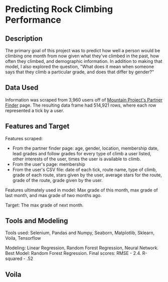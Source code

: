 # Predicting Rock Climbing Performance

## Description
The primary goal of this project was to predict how well a person would be climbing one month from now given what they've climbed in the past, how often they climbed, and demographic information. In addition to making that model, I also explored the question, "What does it mean when someone says that they climb a particular grade, and does that differ by gender?"

## Data Used
Information was scraped from 3,960 users off of [Mountain Project's Partner Finder](https://www.mountainproject.com/partner-finder) page. The resulting data frame had 514,921 rows, where each row represented a tick by a user.

## Features and Target
Features scraped: 
* From the partner finder page: age, gender, location, membership date, lead grades and follow grades for every type of climb a user listed, other interests of the user, times the user is available to climb.
* From the user's page: membership
* From the user's CSV file: date of each tick, route name, type of climb, grade of each route, stars given by the user, average stars for the route, grade of the route, grade given by the user.

Features ultimately used in model: Max grade of this month, max grade of last month, and max grade of two months ago.

Target: The max grade of next month.

## Tools and Modeling
Tools used: Selenium, Pandas and Numpy, Seaborn, Matplotlib, Sklearn, Voila, Tensorflow

Modeling: Linear Regression, Random Forest Regression, Neural Network.
Best Model: Random Forest Regression.
Final scores: RMSE - 2.4. R-squared - .52

## Voila

